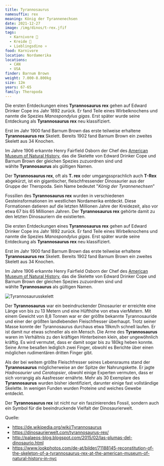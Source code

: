 ```yaml
---
title: Tyrannosaurus
namesuffix: rex
meaning: König der Tyrannenechsen
date: 2021-12-27
image: /img/dinos/t-rex.jfif
tags:
  - Karnivore 🥩
  - Kreide 🦴
  - Lieblingsdino ⭐
food: Karnivore
location: Nordamerika
locations:
  - CAN
  - USA
finder: Barnum Brown
weight: 7.000-8.800kg
size: 12m
years: 67-65
family: Theropoda
---
```

Die ersten Entdeckungen eines **Tyrannosaurus rex** gehen auf Edward Drinker Cope ins Jahr 1892 zurück. Er fand Teile eines Wirbelknochens und nannte die Spezies *Manospondylus gigas*. Erst später wurde seine Entdeckung als **Tyrannosaurus rex** neu klassifiziert.

Erst im Jahr 1900 fand Barnum Brown das erste teilweise erhaltene **Tyrannosaurus rex** Skelett. Bereits 1902 fand Barnum Brown ein zweites Skelett aus 34 Knochen. 

Im Jahre 1906 erkannte Henry Fairfield Osborn der Chef des [American Museum of Natural History](https://www.amnh.org/), das die Skelette von Edward Drinker Cope und Barnum Brown der gleichen Spezies zuzuordnen sind und wählte **Tyrannosaurus** als gültigen Namen.

Der **Tyrannosaurus rex**, oft als **T. rex** oder umgangssprachlich auch **T-Rex** abgekürzt, ist ein gigantischer, fleischfressender Dinosaurier aus der Gruppe der Theropoda. Sein Name bedeutet "*König der Tyrannenechsen*"

Fossilien des **Tyrannosaurus rex** wurden in verschiedenen Gesteinsformationen im westlichen Nordamerika entdeckt. Diese Formationen datieren auf die letzten Millionen Jahre der Kreidezeit, also vor etwa 67 bis 65 Millionen Jahren. Der **Tyrannosaurus rex** gehörte damit zu den letzten Dinosauriern die existierten.

Die ersten Entdeckungen eines **Tyrannosaurus rex** gehen auf Edward Drinker Cope ins Jahr 1892 zurück. Er fand Teile eines Wirbelknochens und nannte die Spezies *Manospondylus gigas*. Erst später wurde seine Entdeckung als **Tyrannosaurus rex** neu klassifiziert.

Erst im Jahr 1900 fand Barnum Brown das erste teilweise erhaltene **Tyrannosaurus rex** Skelett. Bereits 1902 fand Barnum Brown ein zweites Skelett aus 34 Knochen. 

Im Jahre 1906 erkannte Henry Fairfield Osborn der Chef des [American Museum of Natural History](https://www.amnh.org/), das die Skelette von Edward Drinker Cope und Barnum Brown der gleichen Spezies zuzuordnen sind und wählte **Tyrannosaurus** als gültigen Namen.

![Tyrannosaurusskelett](/img/dinos/71188145-reconstitution-of-the-skeleton-of-a-tyrannosaurus-rex-at-the-american-museum-of-natural-history-in-nyc.jpg)

Der **Tyrannosaurus** war ein beeindruckender Dinosaurier er erreichte eine Länge von bis zu 13 Metern und eine Hüfthöhe von etwa vierMetern. Mit einem Gewicht von 8,8 Tonnen war er der größte bekannte Tyrannosauride und einer der größten landlebenden Fleischfresser überhaupt. Trotz seiner Masse konnte der Tyrannosaurus durchaus etwa 19km/h schnell laufen. Er ist damit nur etwas schneller als ein Mensch. Die Arme des **Tyrannosaurus** waren im Verhältnis zu den kräftigen Hinterbeinen klein, aber ungewöhnlich kräftig. Es wird vermutet, dass er damit sogar bis zu 180kg heben konnte. Seine Arme besaßen lediglich zwei Finger, obwohl es Berichte über einen möglichen rudimentären dritten Finger gibt.

Als der bei weitem größte Fleischfresser seines Lebensraums stand der **Tyrannosaurus** möglicherweise an der Spitze der Nahrungskette. Er jagte *Hadrosaurier* und *Ceratopsier*, obwohl einige Experten vermuten, dass er sich vorrangig als Aasfresser ernährte. Mehr als 30 Exemplare des **Tyrannosaurus** wurden bisher identifiziert, darunter einige fast vollständige Skelette. In wenigen Funden wurden Proteine und weiches Gewebe entdeckt.

Der **Tyrannosaurus rex** ist nicht nur ein faszinierendes Fossil, sondern auch ein Symbol für die beeindruckende Vielfalt der Dinosaurierwelt.

Quelle:

* [https://de.wikipedia.org/wiki/Tyrannosaurus ](https://de.wikipedia.org/wiki/Tyrannosaurus)
* <https://dinosaurierwelt.com/tyrannosaurus-rex/>
* [http://palaeos-blog.blogspot.com/2015/02/las-plumas-del-dinosaurio.html ](http://palaeos-blog.blogspot.com/2015/02/las-plumas-del-dinosaurio.html)
* <https://www.lookphotos.com/de-at/bilder/71188145-reconstitution-of-the-skeleton-of-a-tyrannosaurus-rex-at-the-american-museum-of-natural-history-in-nyc>